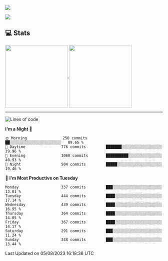 [![](https://readme-typing-svg.demolab.com?font=Fira+Code&size=30&lines=你好,+欢迎光临;Hello,+welcome)](https://git.io/typing-svg)

![](https://count.getloli.com/get/@:wu-clan?theme=asoul)

## 💻 Stats

<a href="https://github.com/anuraghazra/github-readme-stats">
  <img height=200 align="center" src="https://github-readme-stats.vercel.app/api?username=wu-clan&count_private=true&show_icons=true&rank_icon=percentile&card_width=300"  alt=""/>
</a>
<a href="https://github.com/anuraghazra/convoychat">
  <img height=200 align="center" src="https://github-readme-stats.vercel.app/api/top-langs/?username=wu-clan&layout=compact&langs_count=8&card_width=300"  alt=""/>
</a>

---

<!--START_SECTION:waka-->
![Lines of code](https://img.shields.io/badge/From%20Hello%20World%20I%27ve%20Written-1.6%20million%20lines%20of%20code-blue)

**I'm a Night 🦉** 

```text
🌞 Morning                250 commits         ██░░░░░░░░░░░░░░░░░░░░░░░   09.65 % 
🌆 Daytime                776 commits         ███████░░░░░░░░░░░░░░░░░░   29.96 % 
🌃 Evening                1060 commits        ██████████░░░░░░░░░░░░░░░   40.93 % 
🌙 Night                  504 commits         █████░░░░░░░░░░░░░░░░░░░░   19.46 % 
```
📅 **I'm Most Productive on Tuesday** 

```text
Monday                   337 commits         ███░░░░░░░░░░░░░░░░░░░░░░   13.01 % 
Tuesday                  444 commits         ████░░░░░░░░░░░░░░░░░░░░░   17.14 % 
Wednesday                439 commits         ████░░░░░░░░░░░░░░░░░░░░░   16.95 % 
Thursday                 364 commits         ████░░░░░░░░░░░░░░░░░░░░░   14.05 % 
Friday                   367 commits         ████░░░░░░░░░░░░░░░░░░░░░   14.17 % 
Saturday                 291 commits         ███░░░░░░░░░░░░░░░░░░░░░░   11.24 % 
Sunday                   348 commits         ███░░░░░░░░░░░░░░░░░░░░░░   13.44 % 
```



 Last Updated on 05/08/2023 16:18:38 UTC
<!--END_SECTION:waka-->
